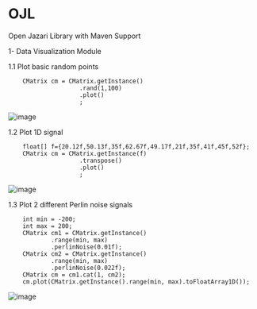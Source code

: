 # OJL
Open Jazari Library with Maven Support

1- Data Visualization Module

1.1 Plot basic random points

        CMatrix cm = CMatrix.getInstance()  
                        .rand(1,100)  
                        .plot()  
                        ;
                
![image](https://github.com/hakmesyo/OJL/assets/3868513/93fc4c53-14dd-4062-88f8-988b002688aa)

1.2 Plot 1D signal

        float[] f={20.12f,50.13f,35f,62.67f,49.17f,21f,35f,41f,45f,52f};  
        CMatrix cm = CMatrix.getInstance(f)  
                        .transpose()  
                        .plot()  
                        ;  
                
![image](https://github.com/hakmesyo/OJL/assets/3868513/04b77c0e-1e33-4bf5-bc87-bde3b7ab9a46)

1.3 Plot 2 different Perlin noise signals

        int min = -200;  
        int max = 200;  
        CMatrix cm1 = CMatrix.getInstance()  
                .range(min, max)  
                .perlinNoise(0.01f);  
        CMatrix cm2 = CMatrix.getInstance()  
                .range(min, max)  
                .perlinNoise(0.022f);  
        CMatrix cm = cm1.cat(1, cm2);  
        cm.plot(CMatrix.getInstance().range(min, max).toFloatArray1D());

![image](https://github.com/hakmesyo/OJL/assets/3868513/37d3b7d2-8658-4565-a62e-0b327261b924)


